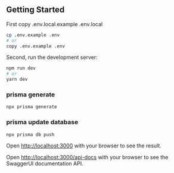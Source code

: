 ## Getting Started

First copy .env.local.example .env.local

```bash
cp .env.example .env
# or
copy .env.example .env
```

Second, run the development server:

```bash
npm run dev
# or
yarn dev
```


### prisma generate
```bash
npx prisma generate
```
### prisma update database
```bash
npx prisma db push
```

Open [http://localhost:3000](http://localhost:3000) with your browser to see the result.

Open [http://localhost:3000/api-docs](http://localhost:3000/api-docs) with your browser to see the SwaggerUI documentation API.
